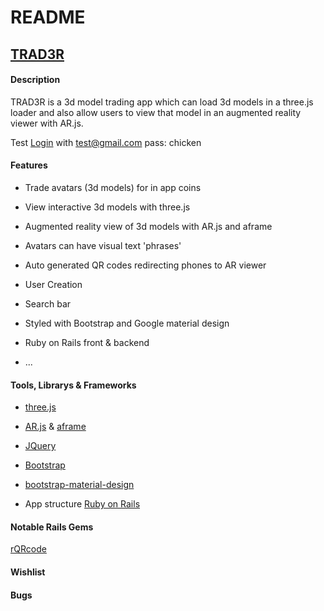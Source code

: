 # README

## [TRAD3R](https://alextrad3r.herokuapp.com)

#### Description

TRAD3R is a 3d model trading app which can load 3d models in a three.js loader and also allow users to view that model in an augmented reality viewer with AR.js.

Test [Login](https://alextrad3r.herokuapp.com/login) with test@gmail.com pass: chicken

#### Features

* Trade avatars (3d models) for in app coins

* View interactive 3d models with three.js

* Augmented reality view of 3d models with AR.js and aframe

* Avatars can have visual text 'phrases'

* Auto generated QR codes redirecting phones to AR viewer

* User Creation

* Search bar

* Styled with Bootstrap and Google material design

* Ruby on Rails front & backend

* ...

#### Tools, Librarys & Frameworks

* [three.js](https://threejs.org/)

* [AR.js](https://threejs.org/) & [aframe](https://aframe.io/)

* [JQuery](https://jquery.com/)

* [Bootstrap](https://getbootstrap.com/)

* [bootstrap-material-design](https://fezvrasta.github.io/bootstrap-material-design/)

* App structure [Ruby on Rails](http://rubyonrails.org/)

#### Notable Rails Gems

[rQRcode](https://github.com/whomwah/rqrcode)

#### Wishlist


#### Bugs
